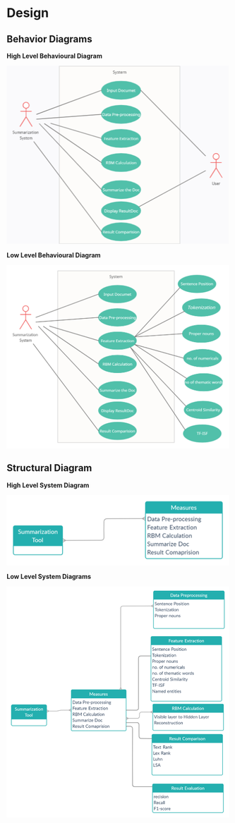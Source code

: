 # Design

## Behavior Diagrams

**High Level Behavioural Diagram**

![HighLevelBehaviouralDiagram](https://github.com/Subhashini2046/ResearchProduct/blob/ProductSdlc/2_Design/High%20Level%20Behavioural%20Diagram.png)

**Low Level Behavioural Diagram**

![FeaturesBehaviouralDiagram](https://github.com/Subhashini2046/ResearchProduct/blob/ProductSdlc/2_Design/Low%20Level%20Behavioural%20Diagram%20.png)

## Structural Diagram

**High Level System Diagram**

![HighLevelStructuralDiagram](https://github.com/Subhashini2046/ResearchProduct/blob/ProductSdlc/2_Design/High%20Level%20System%20Diagram.png)

**Low Level System Diagrams**

![FeaturesLevelStructuralDiagram](https://github.com/Subhashini2046/ResearchProduct/blob/ProductSdlc/2_Design/Low%20Level%20System%20Diagram.png)
